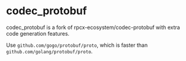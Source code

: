 # codec_protobuf

codec_protobuf is a fork of rpcx-ecosystem/codec-protobuf with extra code generation features.


Use `github.com/gogo/protobuf/proto`, which is faster than `github.com/golang/protobuf/proto`.